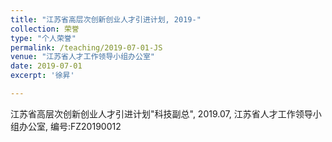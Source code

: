 ```yaml
---
title: "江苏省高层次创新创业人才引进计划, 2019-"
collection: 荣誉
type: "个人荣誉"
permalink: /teaching/2019-07-01-JS
venue: "江苏省人才工作领导小组办公室"
date: 2019-07-01
excerpt: '徐昇'

---
```

江苏省高层次创新创业人才引进计划"科技副总", 2019.07, 江苏省人才工作领导小组办公室, 编号:FZ20190012





